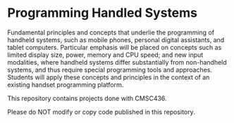 # Programming Handled Systems

Fundamental principles and concepts that underlie the programming of handheld systems, such as mobile phones, personal digital assistants, and tablet computers. Particular emphasis will be placed on concepts such as limited display size, power, memory and CPU speed; and new input modalities, where handheld systems differ substantially from non-handheld systems, and thus require special programming tools and approaches. Students will apply these concepts and principles in the context of an existing handset programming platform.

This repository contains projects done with CMSC436.

Please do NOT modify or copy code published in this repository.
